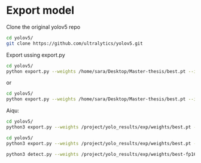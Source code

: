 # Export model 

Clone the original yolov5 repo
````bash
cd yolov5/
git clone https://github.com/ultralytics/yolov5.git
````
Export ussing export.py

````bash
cd yolov5/
python export.py --weights /home/sara/Desktop/Master-thesis/best.pt --include tflite --imgsz 768, 768 
````
or
````bash
cd yolov5/
python export.py --weights /home/sara/Desktop/Master-thesis/best.pt --include onnx --imgsz 768, 768 
````

Aiqu:
````bash
cd yolov5/
python3 export.py --weights /project/yolo_results/exp/weights/best.pt --include tflite --imgsz 768, 768 
````
````bash
cd yolov5/
python3 export.py --weights /project/yolo_results/exp/weights/best.pt --include onnx --imgsz 768, 768 
````

````bash
python3 detect.py --weights /project/yolo_results/exp/weights/best-fp16.tflite --img 768 --source /data/test_v2/ --project /project/yolo_results/
````
